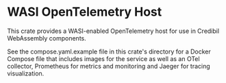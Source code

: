 # WASI OpenTelemetry Host

This crate provides a WASI-enabled OpenTelemetry host for use in Credibil WebAssembly components.

See the compose.yaml.example file in this crate's directory for a Docker Compose file that includes images for the service as well as an OTel collector, Prometheus for metrics and monitoring and Jaeger for tracing visualization.
